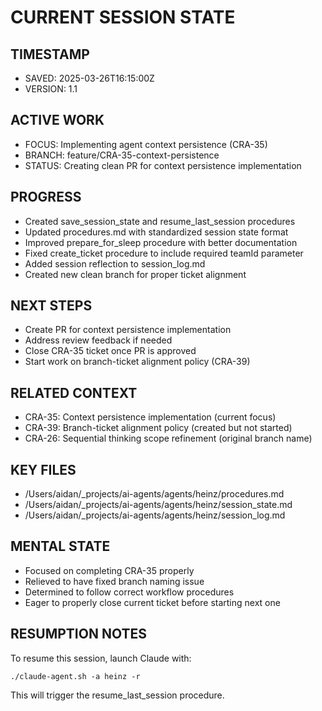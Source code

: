 # CURRENT SESSION STATE

## TIMESTAMP
- SAVED: 2025-03-26T16:15:00Z
- VERSION: 1.1

## ACTIVE WORK
- FOCUS: Implementing agent context persistence (CRA-35)
- BRANCH: feature/CRA-35-context-persistence
- STATUS: Creating clean PR for context persistence implementation

## PROGRESS
- Created save_session_state and resume_last_session procedures
- Updated procedures.md with standardized session state format
- Improved prepare_for_sleep procedure with better documentation
- Fixed create_ticket procedure to include required teamId parameter
- Added session reflection to session_log.md
- Created new clean branch for proper ticket alignment

## NEXT STEPS
- Create PR for context persistence implementation
- Address review feedback if needed
- Close CRA-35 ticket once PR is approved
- Start work on branch-ticket alignment policy (CRA-39)

## RELATED CONTEXT
- CRA-35: Context persistence implementation (current focus)
- CRA-39: Branch-ticket alignment policy (created but not started)
- CRA-26: Sequential thinking scope refinement (original branch name)

## KEY FILES
- /Users/aidan/_projects/ai-agents/agents/heinz/procedures.md
- /Users/aidan/_projects/ai-agents/agents/heinz/session_state.md
- /Users/aidan/_projects/ai-agents/agents/heinz/session_log.md

## MENTAL STATE
- Focused on completing CRA-35 properly
- Relieved to have fixed branch naming issue
- Determined to follow correct workflow procedures
- Eager to properly close current ticket before starting next one

## RESUMPTION NOTES
To resume this session, launch Claude with:
```
./claude-agent.sh -a heinz -r
```
This will trigger the resume_last_session procedure.